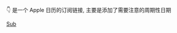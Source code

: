 👇 是一个 Apple 日历的订阅链接, 主要是添加了需要注意的周期性日期

[Sub](webcal://p40-caldav.icloud.com/published/2/NTU4OTQyMjM1NTU4OTQyMiTqs_YwlHXNgpDsc7x3NvThB9w5h7lRll1X8xbz29j0MWwRu5XumgjSFk7IcM_FpbaB71yNGqSKR1IbI4QjUTs)
